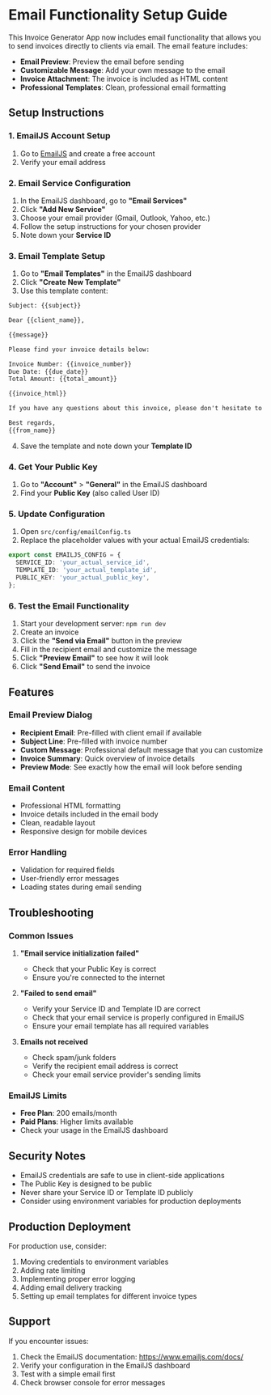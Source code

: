 # Email Functionality Setup Guide

This Invoice Generator App now includes email functionality that allows you to send invoices directly to clients via email. The email feature includes:

- **Email Preview**: Preview the email before sending
- **Customizable Message**: Add your own message to the email
- **Invoice Attachment**: The invoice is included as HTML content
- **Professional Templates**: Clean, professional email formatting

## Setup Instructions

### 1. EmailJS Account Setup

1. Go to [EmailJS](https://www.emailjs.com/) and create a free account
2. Verify your email address

### 2. Email Service Configuration

1. In the EmailJS dashboard, go to **"Email Services"**
2. Click **"Add New Service"**
3. Choose your email provider (Gmail, Outlook, Yahoo, etc.)
4. Follow the setup instructions for your chosen provider
5. Note down your **Service ID**

### 3. Email Template Setup

1. Go to **"Email Templates"** in the EmailJS dashboard
2. Click **"Create New Template"**
3. Use this template content:

```html
Subject: {{subject}}

Dear {{client_name}},

{{message}}

Please find your invoice details below:

Invoice Number: {{invoice_number}}
Due Date: {{due_date}}
Total Amount: {{total_amount}}

{{invoice_html}}

If you have any questions about this invoice, please don't hesitate to contact us.

Best regards,
{{from_name}}
```

4. Save the template and note down your **Template ID**

### 4. Get Your Public Key

1. Go to **"Account"** > **"General"** in the EmailJS dashboard
2. Find your **Public Key** (also called User ID)

### 5. Update Configuration

1. Open `src/config/emailConfig.ts`
2. Replace the placeholder values with your actual EmailJS credentials:

```typescript
export const EMAILJS_CONFIG = {
  SERVICE_ID: 'your_actual_service_id',
  TEMPLATE_ID: 'your_actual_template_id', 
  PUBLIC_KEY: 'your_actual_public_key',
};
```

### 6. Test the Email Functionality

1. Start your development server: `npm run dev`
2. Create an invoice
3. Click the **"Send via Email"** button in the preview
4. Fill in the recipient email and customize the message
5. Click **"Preview Email"** to see how it will look
6. Click **"Send Email"** to send the invoice

## Features

### Email Preview Dialog
- **Recipient Email**: Pre-filled with client email if available
- **Subject Line**: Pre-filled with invoice number
- **Custom Message**: Professional default message that you can customize
- **Invoice Summary**: Quick overview of invoice details
- **Preview Mode**: See exactly how the email will look before sending

### Email Content
- Professional HTML formatting
- Invoice details included in the email body
- Clean, readable layout
- Responsive design for mobile devices

### Error Handling
- Validation for required fields
- User-friendly error messages
- Loading states during email sending

## Troubleshooting

### Common Issues

1. **"Email service initialization failed"**
   - Check that your Public Key is correct
   - Ensure you're connected to the internet

2. **"Failed to send email"**
   - Verify your Service ID and Template ID are correct
   - Check that your email service is properly configured in EmailJS
   - Ensure your email template has all required variables

3. **Emails not received**
   - Check spam/junk folders
   - Verify the recipient email address is correct
   - Check your email service provider's sending limits

### EmailJS Limits

- **Free Plan**: 200 emails/month
- **Paid Plans**: Higher limits available
- Check your usage in the EmailJS dashboard

## Security Notes

- EmailJS credentials are safe to use in client-side applications
- The Public Key is designed to be public
- Never share your Service ID or Template ID publicly
- Consider using environment variables for production deployments

## Production Deployment

For production use, consider:

1. Moving credentials to environment variables
2. Adding rate limiting
3. Implementing proper error logging
4. Adding email delivery tracking
5. Setting up email templates for different invoice types

## Support

If you encounter issues:

1. Check the EmailJS documentation: https://www.emailjs.com/docs/
2. Verify your configuration in the EmailJS dashboard
3. Test with a simple email first
4. Check browser console for error messages

